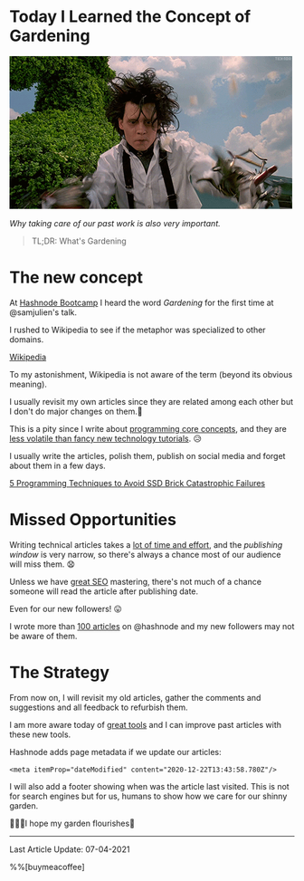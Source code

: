 # Today I Learned the Concept of Gardening

![Today I Learned the Concept of Gardening](Today%20I%20Learned%20the%20Concept%20of%20Gardening.gif)

*Why taking care of our past work is also very important.*

> TL;DR: What's Gardening

# The new concept

At [Hashnode Bootcamp](https://hashnode.com/bootcamp/batch-3) I heard the word *Gardening* for the first time at @samjulien's talk.

I rushed to Wikipedia to see if the metaphor was specialized to other domains.

[Wikipedia](https://en.wikipedia.org/wiki/Gardening)

To my astonishment, Wikipedia is not aware of the term (beyond its obvious meaning).

I usually revisit my own articles since they are related among each other but I don't do major changes on them.📕

This is a pity since I write about [programming core concepts](https://hashnode.com/n/programming/recent), and they are [less volatile than fancy new technology tutorials](https://github.com/mcsee/Software-Design-Articles/tree/main/Articles/Blogging/The%20Complete%20Etiquette%20Guide%20to%20Writing%20programming%20Articles%20on%20Hashnode/readme.md). 😥

I usually write the articles, polish them, publish on social media and forget about them in a few days.

[5 Programming Techniques to Avoid SSD Brick Catastrophic Failures](https://github.com/mcsee/Software-Design-Articles/tree/main/Articles/Quality/5%20Programming%20Techniques%20to%20Avoid%20SSD%20Brick%20Catastrophic%20Failures/readme.md)

# Missed Opportunities

Writing technical articles takes a [lot of time and effort](https://github.com/mcsee/Software-Design-Articles/tree/main/Articles/Blogging/The%20Complete%20Etiquette%20Guide%20to%20Writing%20programming%20Articles%20on%20Hashnode/readme.md), and the *publishing window* is very narrow, so there's always a chance most of our audience will miss them. 😧

Unless we have [great SEO](https://catalins.tech/canonical-url-what-is-it-and-why-should-you-care) mastering, there's not much of a chance someone will read the article after publishing date.

Even for our new followers! 😛

I wrote more than [100 articles](https://maximilianocontieri/) on @hashnode and my new followers may not be aware of them.

# The Strategy

From now on, I will revisit my old articles, gather the comments and suggestions and all feedback to refurbish them.

I am more aware today of [great tools](https://github.com/mcsee/Software-Design-Articles/tree/main/Articles/Blogging/10%20Invaluable%20Tips%20for%20Successful%20Tech%20Articles/readme.md) and I can improve past articles with these new tools.

Hashnode adds page metadata if we update our articles:


```
<meta itemProp="dateModified" content="2020-12-22T13:43:58.780Z"/>
``` 
 
I will also add a footer showing when was the article last visited. This is not for search engines but for us, humans to show how we care for our shinny garden.

👨🏽‍🌾I hope my garden flourishes🌻

* * * 

Last Article Update: 07-04-2021


%%[buymeacoffee]